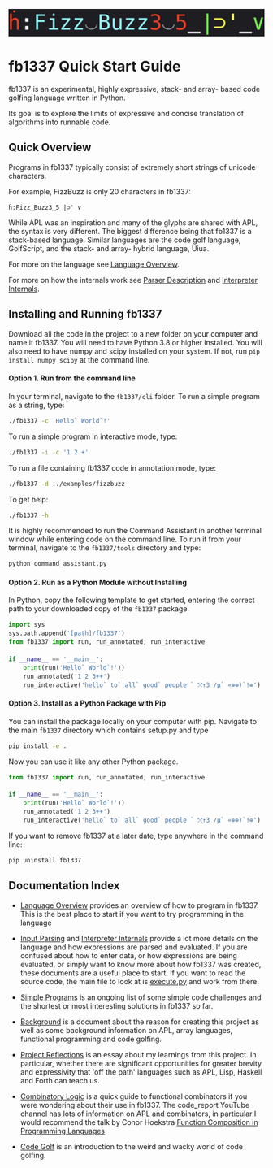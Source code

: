 ![FizzBuzz in fb1337](./docs/FizzBuzz.jpg)

# fb1337 Quick Start Guide

fb1337 is an experimental, highly expressive, stack- and array- based code golfing language written in Python.

Its goal is to explore the limits of expressive and concise translation of algorithms into runnable code.

## Quick Overview

Programs in fb1337 typically consist of extremely short strings of unicode characters.

For example, FizzBuzz is only 20 characters in fb1337:

```fb1337
ḣ:Fizz‿Buzz3‿5_|⊃'_∨
```

While APL was an inspiration and many of the glyphs are shared with APL, the syntax is very different. The biggest difference being that fb1337 is a stack-based language. Similar languages are the code golf language, GolfScript, and the stack- and array- hybrid language, Uiua.

For more on the language see [Language Overview](./docs/language_overview.md).

For more on how the internals work see [Parser Description](./docs/parser.md) and [Interpreter Internals](./docs/interpreter_internals.md). 

## Installing and Running fb1337

Download all the code in the project to a new folder on your computer and name it fb1337. You will need to have Python 3.8 or higher installed. You will also need to have numpy and scipy installed on your system. If not, run `pip install numpy scipy` at the command line.

#### Option 1. Run from the command line

In your terminal, navigate to the `fb1337/cli` folder. To run a simple program as a string, type:

```bash
./fb1337 -c 'Hello` World`!'
```

To run a simple program in interactive mode, type:

```bash
./fb1337 -i -c '1 2 +'
```

To run a file containing fb1337 code in annotation mode, type:

```bash
./fb1337 -d ../examples/fizzbuzz
```

To get help:

```bash
./fb1337 -h
```

It is highly recommended to run the Command Assistant in another terminal window while entering code on the command line. To run it from your terminal, navigate to the `fb1337/tools` directory and type:

```bash
python command_assistant.py
```

#### Option 2. Run as a Python Module without Installing

In Python, copy the following template to get started, entering the correct path to your downloaded copy of the `fb1337` package. 

```python
import sys
sys.path.append('[path]/fb1337')
from fb1337 import run, run_annotated, run_interactive

if __name__ == '__main__':
    print(run('Hello` World`!'))
    run_annotated('1 2 3++')
    run_interactive('hello` to` all` good` people ` ⤲↑3 /µ` «⊕⊕)`!⊕')
```

#### Option 3. Install as a Python Package with Pip

You can install the package locally on your computer with pip. Navigate to the main `fb1337` directory which contains setup.py and type

```bash
pip install -e .
```

Now you can use it like any other Python package.

```python
from fb1337 import run, run_annotated, run_interactive

if __name__ == '__main__':
    print(run('Hello` World`!'))
    run_annotated('1 2 3++')
    run_interactive('hello` to` all` good` people ` ⤲↑3 /µ` «⊕⊕)`!⊕')
```

If you want to remove fb1337 at a later date, type anywhere in the command line:

```bash
pip uninstall fb1337
```

## Documentation Index

- [Language Overview](./docs/language_overview.md) provides an overview of how to program in fb1337. This is the best place to start if you want to try programming in the language

- [Input Parsing](./docs/parser.md) and [Interpreter Internals](./docs/interpreter_internals.md) provide a lot more details on the language and how expressions are parsed and evaluated. If you are confused about how to enter data, or how expressions are being evaluated, or simply want to know more about how fb1337 was created, these documents are a useful place to start. If you want to read the source code, the main file to look at is [execute.py](./fb1337/execute.py) and work from there.

- [Simple Programs](./docs/simple_programs.md) is an ongoing list of some simple code challenges and the shortest or most interesting solutions in fb1337 so far.

- [Background](./docs/project_background.md) is a document about the reason for creating this project as well as some background information on APL, array languages, functional programming and code golfing.

- [Project Reflections](./docs/project_reflections.md) is an essay about my learnings from this project. In particular, whether there are significant opportunities for greater brevity and expressivity that 'off the path' languages such as APL, Lisp, Haskell and Forth can teach us. 

- [Combinatory Logic](./docs/combinatory_logic.md) is a quick guide to functional combinators if you were wondering about their use in fb1337. The code_report YouTube channel has lots of information on APL and combinators, in particular I would recommend the talk by Conor Hoekstra [Function Composition in Programming Languages](https://www.youtube.com/watch?v=JELcdZLre3s)

- [Code Golf](./docs/code_golf.md) is an introduction to the weird and wacky world of code golfing.
